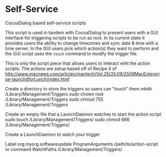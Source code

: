 Self-Service
============

CocoaDialog based self-service scripts

This script is used in tandem with CocoaDialog to present users with a GUI interface for triggering scripts to be run as root.
In its current state it provides users the ability to change timezones and sync date & time with a time server.
In the GUI users pick which action(s) they want to perform and the GUI script uses the `touch` command to modify the trigger file.

This is only the script piece that allows users to interact wiht the action scripts.
The actions are setup based off of Recipe 4 of http://www.macnews.com/articles/mactech/Vol.25/25.09/2509MacEnterprise-launchdforLunch/index.html

Create a directory to store the triggers so users can "touch" them
mkdir /Library/Management/Triggers
sudo chown root /Library/Management/Triggers
sudo chmod 755 /Library/Management/Triggers

Create an empty file that a LaunchDaemon watches to start the action script
sudo touch /Library/Management/Triggers/<trigger-name>
sudo chmod 666 /Library/Management/Triggers/<trigger-name>

Create a LaunchDaemon to watch your trigger
<?xml version="1.0" encoding="UTF-8"?>
<!DOCTYPE plist PUBLIC "-//Apple//DTD PLIST 1.0//EN" "http://www.apple.com/DTDs/PropertyList-1.0.dtd">
<plist version="1.0">
<dict>
  <key>Label</key>
  <string>org.myorg.softwareupdate</string>
  <key>ProgramArguments</key>
  <array>
    <string>/path/to/action-script or command</string>
  </array>
  <key>WatchPaths</key>
  <array>
    <string>/Library/Management/Triggers/<trigger-name> </string>
  </array>
</dict>
</plist>


